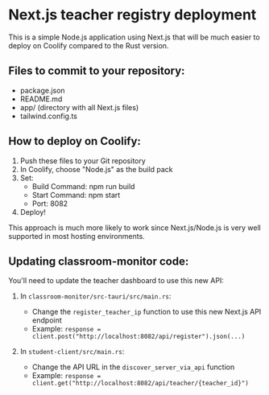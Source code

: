 # Next.js teacher registry deployment

This is a simple Node.js application using Next.js that will be much easier to deploy on Coolify compared to the Rust version.

## Files to commit to your repository:

- package.json
- README.md
- app/ (directory with all Next.js files)
- tailwind.config.ts

## How to deploy on Coolify:

1. Push these files to your Git repository
2. In Coolify, choose "Node.js" as the build pack
3. Set:
   - Build Command: npm run build
   - Start Command: npm start
   - Port: 8082
4. Deploy!

This approach is much more likely to work since Next.js/Node.js is very well supported in most hosting environments.

## Updating classroom-monitor code:

You'll need to update the teacher dashboard to use this new API:

1. In `classroom-monitor/src-tauri/src/main.rs`:
   - Change the `register_teacher_ip` function to use this new Next.js API endpoint
   - Example: `response = client.post("http://localhost:8082/api/register").json(...)`

2. In `student-client/src/main.rs`:
   - Change the API URL in the `discover_server_via_api` function
   - Example: `response = client.get("http://localhost:8082/api/teacher/{teacher_id}")`
